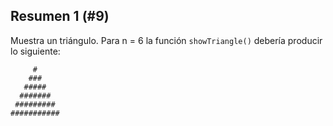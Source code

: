 ## Resumen 1 (#9)

Muestra un triángulo. Para n = 6 la función `showTriangle()` debería producir lo siguiente:

```text
     #
    ###
   #####
  #######
 #########
###########
```